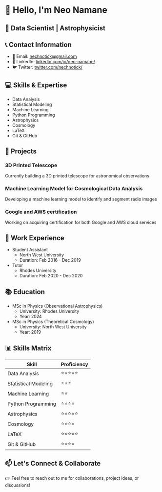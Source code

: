 # 👋 Hello, I'm Neo Namane

## 🌟 Data Scientist | Astrophysicist

## 📞 Contact Information
- 📧 Email: nechnotick@gmail.com
- 🔗 LinkedIn: [linkedin.com/in/neo-namane/](https://www.linkedin.com/in/neo-namane/)
- 🐦 Twitter: [twitter.com/nechnotick/](https://twitter.com/nechnotick/)

## 💻 Skills & Expertise
- Data Analysis
- Statistical Modeling
- Machine Learning
- Python Programming
- Astrophysics
- Cosmology
- LaTeX
- Git & GitHub

## 🚀 Projects
### 3D Printed Telescope
Currently building a 3D printed telescope for astronomical observations

### Machine Learning Model for Cosmological Data Analysis
Developing a machine learning model to identify and segment radio images

### Google and AWS certification
Working on acquiring certification for both Google and AWS cloud services

## 🌟 Work Experience
- Student Assistant
  - North West University
  - Duration: Feb 2016 - Dec 2019
- Tutor
  - Rhodes University
  - Duration: Feb 2020 - Dec 2020

## 📚 Education
- MSc in Physics (Observational Astrophysics)
  - University: Rhodes University
  - Year: 2024
- MSc in Physics (Theoretical Cosmology)
  - University: North West University
  - Year: 2019


## 📊 Skills Matrix
| Skill                | Proficiency |
|----------------------|-------------|
| Data Analysis        | ⭐️⭐️⭐️⭐️⭐️  |
| Statistical Modeling | ⭐️⭐️⭐️      |
| Machine Learning     | ⭐️⭐️        |
| Python Programming   | ⭐️⭐️⭐️⭐️    |
| Astrophysics         | ⭐️⭐️⭐️⭐️⭐️  |
| Cosmology            | ⭐️⭐️⭐️⭐️    |
| LaTeX                | ⭐️⭐️⭐️⭐️⭐️  |
| Git & GitHub         | ⭐️⭐️⭐️⭐️    |

## 📫 Let's Connect & Collaborate
👉 Feel free to reach out to me for collaborations, project ideas, or discussions!


<!---
nechnotick/nechnotick is a ✨ special ✨ repository because its `README.md` (this file) appears on your GitHub profile.
You can click the Preview link to take a look at your changes.
--->

